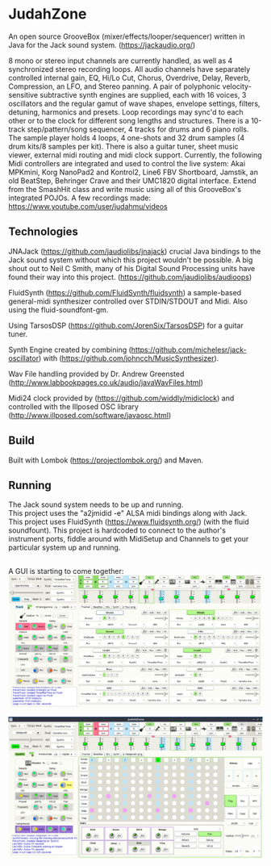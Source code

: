 # JudahZone

An open source GrooveBox (mixer/effects/looper/sequencer) written in Java for the Jack sound system. (https://jackaudio.org/)

8 mono or stereo input channels are currently handled, as well as 4 synchronized stereo recording loops. All audio channels have separately controlled internal gain, EQ, Hi/Lo Cut, Chorus, Overdrive, Delay, Reverb, Compression, an LFO, and Stereo panning. A pair of polyphonic velocity-sensitive subtractive synth engines are supplied, each with 16 voices, 3 oscillators and the regular gamut of wave shapes, envelope settings, filters, detuning, harmonics and presets. Loop recordings may sync'd to each other or to the clock for different song lengths and structures. There is a 10-track step/pattern/song sequencer, 4 tracks for drums and 6 piano rolls. The sample player holds 4 loops, 4 one-shots and 32 drum samples (4 drum kits/8 samples per kit). There is also a guitar tuner, sheet music viewer, external midi routing and midi clock support.  Currently, the following Midi controllers are integrated and used to control the live system: Akai MPKmini, Korg NanoPad2 and Kontrol2, Line6 FBV Shortboard, Jamstik, an old BeatStep, Behringer Crave and their UMC1820 digital interface.  Extend from the SmashHit class and write music using all of this GrooveBox's integrated POJOs.  A few recordings made: https://www.youtube.com/user/judahmu/videos

## Technologies

JNAJack (https://github.com/jaudiolibs/jnajack) crucial Java bindings to the Jack sound system without which this project wouldn't be possible. 
A big shout out to Neil C Smith, many of his Digital Sound Processing units have found their way into this project. (https://github.com/jaudiolibs/audioops)

FluidSynth (https://github.com/FluidSynth/fluidsynth) a sample-based general-midi synthesizer controlled over STDIN/STDOUT and Midi.  Also using the fluid-soundfont-gm.

Using TarsosDSP (https://github.com/JorenSix/TarsosDSP) for a guitar tuner.

Synth Engine created by combining (https://github.com/michelesr/jack-oscillator) with (https://github.com/johncch/MusicSynthesizer).

Wav File handling provided by Dr. Andrew Greensted (http://www.labbookpages.co.uk/audio/javaWavFiles.html)

Midi24 clock provided by (https://github.com/widdly/midiclock) and controlled with the Illposed OSC library (http://www.illposed.com/software/javaosc.html)

## Build
Built with Lombok (https://projectlombok.org/) and Maven. 

## Running
The Jack sound system needs to be up and running.  
This project uses the "a2jmidid -e" ALSA midi bindings along with Jack.  This project uses FluidSynth (https://www.fluidsynth.org/) (with the fluid soundfount). This project is hardcoded to connect to the author's instrument ports, fiddle around with MidiSetup and Channels to get your particular system up and running. 

##   

A GUI is starting to come together:
![JudahZone logo](/resources/JudahZone.png)

![JudahZone logo2](/resources/JudahZone2.png)
 
